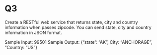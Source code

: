 # Q3
Create a RESTful web service that returns state, city and country information when passes zipcode. You can send state, city and country information in JSON format.
	
Sample Input: 99501
Sample Output: {“state”: ”AK”, City: “ANCHORAGE”, “Country: “US”}
```
